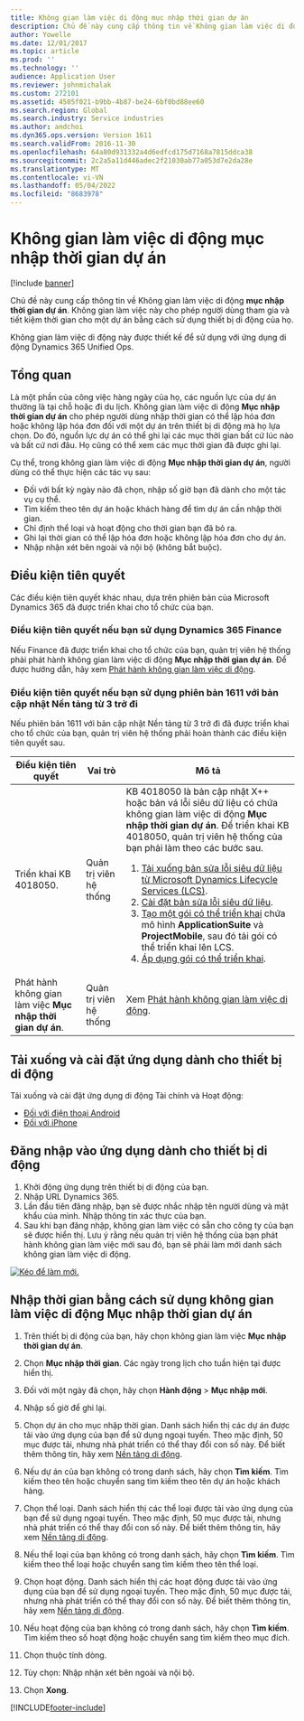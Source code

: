 ```yaml
---
title: Không gian làm việc di động mục nhập thời gian dự án
description: Chủ đề này cung cấp thông tin về Không gian làm việc di động mục nhập thời gian dự án. Không gian làm việc này cho phép người dùng tham gia và tiết kiệm thời gian cho một dự án bằng cách sử dụng thiết bị di động của họ.
author: Yowelle
ms.date: 12/01/2017
ms.topic: article
ms.prod: ''
ms.technology: ''
audience: Application User
ms.reviewer: johnmichalak
ms.custom: 272101
ms.assetid: 4505f021-b9bb-4b87-be24-6bf0bd88ee60
ms.search.region: Global
ms.search.industry: Service industries
ms.author: andchoi
ms.dyn365.ops.version: Version 1611
ms.search.validFrom: 2016-11-30
ms.openlocfilehash: 64a80d931332a4d6edfcd175d7168a7815ddca38
ms.sourcegitcommit: 2c2a5a11d446adec2f21030ab77a053d7e2da28e
ms.translationtype: MT
ms.contentlocale: vi-VN
ms.lasthandoff: 05/04/2022
ms.locfileid: "8683978"
---
```

# <a name="project-time-entry-mobile-workspace"></a>Không gian làm việc di động mục nhập thời gian dự án

[!include [banner](../includes/banner.md)]

Chủ đề này cung cấp thông tin về Không gian làm việc di động **mục nhập thời gian dự án**. Không gian làm việc này cho phép người dùng tham gia và tiết kiệm thời gian cho một dự án bằng cách sử dụng thiết bị di động của họ.

Không gian làm việc di động này được thiết kế để sử dụng với ứng dụng di động Dynamics 365 Unified Ops. 

## <a name="overview"></a>Tổng quan
Là một phần của công việc hàng ngày của họ, các nguồn lực của dự án thường là tại chỗ hoặc đi du lịch. Không gian làm việc di động **Mục nhập thời gian dự án** cho phép người dùng nhập thời gian có thể lập hóa đơn hoặc không lập hóa đơn đối với một dự án trên thiết bị di động mà họ lựa chọn. Do đó, nguồn lực dự án có thể ghi lại các mục thời gian bất cứ lúc nào và bất cứ nơi đâu. Họ cũng có thể xem các mục thời gian đã được ghi lại. 

Cụ thể, trong không gian làm việc di động **Mục nhập thời gian dự án**, người dùng có thể thực hiện các tác vụ sau:

-   Đối với bất kỳ ngày nào đã chọn, nhập số giờ bạn đã dành cho một tác vụ cụ thể.
-   Tìm kiếm theo tên dự án hoặc khách hàng để tìm dự án cần nhập thời gian.
-   Chỉ định thể loại và hoạt động cho thời gian bạn đã bỏ ra.
-   Ghi lại thời gian có thể lập hóa đơn hoặc không lập hóa đơn cho dự án.
-   Nhập nhận xét bên ngoài và nội bộ (không bắt buộc).

## <a name="prerequisites"></a>Điều kiện tiên quyết
Các điều kiện tiên quyết khác nhau, dựa trên phiên bản của Microsoft Dynamics 365 đã được triển khai cho tổ chức của bạn.

### <a name="prerequisites-if-you-use-dynamics-365-finance"></a>Điều kiện tiên quyết nếu bạn sử dụng Dynamics 365 Finance
Nếu Finance đã được triển khai cho tổ chức của bạn, quản trị viên hệ thống phải phát hành không gian làm việc di động **Mục nhập thời gian dự án**. Để được hướng dẫn, hãy xem [Phát hành không gian làm việc di động](/dynamics365/fin-ops-core/dev-itpro/mobile-apps/publish-mobile-workspace).

### <a name="prerequisites-if-you-use-version-1611-with-platform-update-3-or-later"></a>Điều kiện tiên quyết nếu bạn sử dụng phiên bản 1611 với bản cập nhật Nền tảng từ 3 trở đi
Nếu phiên bản 1611 với bản cập nhật Nền tảng từ 3 trở đi đã được triển khai cho tổ chức của bạn, quản trị viên hệ thống phải hoàn thành các điều kiện tiên quyết sau. 

<table>
<thead>
<tr class="header">
<th>Điều kiện tiên quyết</th>
<th>Vai trò</th>
<th>Mô tả</th>
</tr>
</thead>
<tbody>
<tr class="odd">

<td>Triển khai KB 4018050.</td>
<td>Quản trị viên hệ thống</td>
<td>KB 4018050 là bản cập nhật X++ hoặc bản vá lỗi siêu dữ liệu có chứa không gian làm việc di động <strong>Mục nhập thời gian dự án</strong>. Để triển khai KB 4018050, quản trị viên hệ thống của bạn phải làm theo các bước sau.
<ol>
<li><a href="/dynamics365/fin-ops-core/dev-itpro/migration-upgrade/download-hotfix-lcs">Tải xuống bản sửa lỗi siêu dữ liệu từ Microsoft Dynamics Lifecycle Services (LCS)</a>.</li>
<li><a href="/dynamics365/fin-ops-core/dev-itpro/migration-upgrade/install-metadata-hotfix-package">Cài đặt bản sửa lỗi siêu dữ liệu</a>.</li>
<li><a href="/dynamics365/fin-ops-core/dev-itpro/deployment/create-apply-deployable-package">Tạo một gói có thể triển khai</a> chứa mô hình <strong>ApplicationSuite</strong> và <strong>ProjectMobile</strong>, sau đó tải gói có thể triển khai lên LCS.</li>
<li><a href="/dynamics365/fin-ops-core/dev-itpro/deployment/apply-deployable-package-system">Áp dụng gói có thể triển khai</a>.</li>

</ol></td>
</tr>
<tr class="even">
<td>Phát hành không gian làm việc <strong>Mục nhập thời gian dự án</strong>.</td>
<td>Quản trị viên hệ thống</td>
<td>Xem <a href="/dynamics365/fin-ops-core/dev-itpro/mobile-apps/publish-mobile-workspace">Phát hành không gian làm việc di động</a>.</td>
</tr>
</tbody>
</table>

## <a name="download-and-install-the-mobile-app"></a>Tải xuống và cài đặt ứng dụng dành cho thiết bị di động

Tải xuống và cài đặt ứng dụng di động Tài chính và Hoạt động:

-   [Đối với điện thoại Android](https://go.microsoft.com/fwlink/?linkid=850662)
-   [Đối với iPhone](https://go.microsoft.com/fwlink/?linkid=850663)

## <a name="sign-in-to-the-mobile-app"></a>Đăng nhập vào ứng dụng dành cho thiết bị di động
1.  Khởi động ứng dụng trên thiết bị di động của bạn.
2.  Nhập URL Dynamics 365.
3.  Lần đầu tiên đăng nhập, bạn sẽ được nhắc nhập tên người dùng và mật khẩu của mình. Nhập thông tin xác thực của bạn.
4.  Sau khi bạn đăng nhập, không gian làm việc có sẵn cho công ty của bạn sẽ được hiển thị. Lưu ý rằng nếu quản trị viên hệ thống của bạn phát hành không gian làm việc mới sau đó, bạn sẽ phải làm mới danh sách không gian làm việc di động.

[![Kéo để làm mới.](./media/pull-to-refresh-list-of-workspaces-183x300.png)](./media/pull-to-refresh-list-of-workspaces.png)

## <a name="enter-time-by-using-the-project-time-entry-mobile-workspace"></a>Nhập thời gian bằng cách sử dụng không gian làm việc di động Mục nhập thời gian dự án
1.  Trên thiết bị di động của bạn, hãy chọn không gian làm việc **Mục nhập thời gian dự án**.
2.  Chọn **Mục nhập thời gian**. Các ngày trong lịch cho tuần hiện tại được hiển thị.
3.  Đối với một ngày đã chọn, hãy chọn **Hành động** &gt; **Mục nhập mới**.
4.  Nhập số giờ để ghi lại.
5.  Chọn dự án cho mục nhập thời gian. Danh sách hiển thị các dự án được tải vào ứng dụng của bạn để sử dụng ngoại tuyến. Theo mặc định, 50 mục được tải, nhưng nhà phát triển có thể thay đổi con số này. Để biết thêm thông tin, hãy xem [Nền tảng di động](/dynamics365/fin-ops-core/dev-itpro/mobile-apps/mobile-app-home-page).
6.  Nếu dự án của bạn không có trong danh sách, hãy chọn **Tìm kiếm**. Tìm kiếm theo tên hoặc chuyển sang tìm kiếm theo tên dự án hoặc khách hàng.
7.  Chọn thể loại. Danh sách hiển thị các thể loại được tải vào ứng dụng của bạn để sử dụng ngoại tuyến. Theo mặc định, 50 mục được tải, nhưng nhà phát triển có thể thay đổi con số này. Để biết thêm thông tin, hãy xem [Nền tảng di động](/dynamics365/fin-ops-core/dev-itpro/mobile-apps/mobile-app-home-page).
8.  Nếu thể loại của bạn không có trong danh sách, hãy chọn **Tìm kiếm**. Tìm kiếm theo thể loại hoặc chuyển sang tìm kiếm theo tên thể loại.
9.  Chọn hoạt động. Danh sách hiển thị các hoạt động được tải vào ứng dụng của bạn để sử dụng ngoại tuyến. Theo mặc định, 50 mục được tải, nhưng nhà phát triển có thể thay đổi con số này. Để biết thêm thông tin, hãy xem [Nền tảng di động](/dynamics365/fin-ops-core/dev-itpro/mobile-apps/mobile-app-home-page).
10. Nếu hoạt động của bạn không có trong danh sách, hãy chọn **Tìm kiếm**. Tìm kiếm theo số hoạt động hoặc chuyển sang tìm kiếm theo mục đích.

11. Chọn thuộc tính dòng.
12. Tùy chọn: Nhập nhận xét bên ngoài và nội bộ.
13. Chọn **Xong**.


[!INCLUDE[footer-include](../includes/footer-banner.md)]
